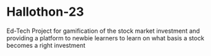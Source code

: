 # Hallothon-23
Ed-Tech Project for gamification of the stock market investment and providing a platform to newbie learners to learn on what basis a stock becomes a right investment

